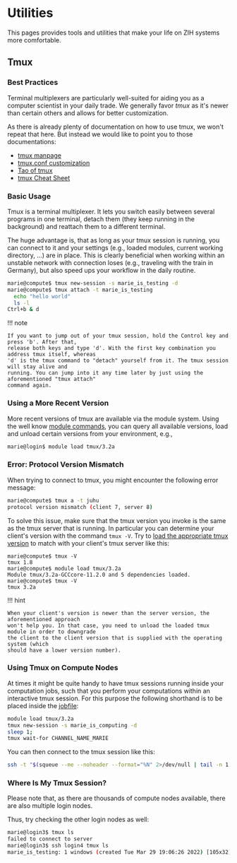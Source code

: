 # Utilities

This pages provides tools and utilities that make your life on ZIH systems more comfortable.

## Tmux

### Best Practices

Terminal multiplexers are particularly well-suited for aiding you as a computer scientist in your
daily trade. We generally favor *tmux* as it's newer than certain others and allows for better
customization.

As there is already plenty of documentation on how to use tmux, we won't repeat that here. But
instead we would like to point you to those documentations:

* [tmux manpage](https://manpages.org/tmux)
* [tmux.conf customization](https://tmuxguide.readthedocs.io/en/latest/tmux/tmux.html#tmux-conf)
* [Tao of tmux](https://tao-of-tmux.readthedocs.io/en/latest/)
* [tmux Cheat Sheet](https://tmuxcheatsheet.com/)

### Basic Usage

Tmux is a terminal multiplexer. It lets you switch easily between several programs in one
terminal, detach them (they keep running in the background) and reattach them to a different
terminal.

The huge advantage is, that as long as your tmux session is running, you can connect to it and your
settings (e.g., loaded modules, current working directory, ...) are in place. This is clearly
beneficial when working within an unstable network with connection loses (e.g., traveling with the
train in Germany), but also speed ups your workflow in the daily routine.

``` bash
marie@compute$ tmux new-session -s marie_is_testing -d
marie@compute$ tmux attach -t marie_is_testing
  echo "hello world"
  ls -l
Ctrl+b & d
```

!!! note

    If you want to jump out of your tmux session, hold the Control key and press 'b'. After that,
    release both keys and type 'd'. With the first key combination you address tmux itself, whereas
    'd' is the tmux command to "detach" yourself from it. The tmux session will stay alive and
    running. You can jump into it any time later by just using the aforementioned "tmux attach"
    command again.

### Using a More Recent Version

More recent versions of tmux are available via the module system. Using the well know
[module commands](modules.md#module-commands), you can query all available versions, load and unload
certain versions from your environment, e.g.,

``` bash
marie@login$ module load tmux/3.2a
```

### Error: Protocol Version Mismatch

When trying to connect to tmux, you might encounter the following error message:

``` bash
marie@compute$ tmux a -t juhu
protocol version mismatch (client 7, server 8)
```

To solve this issue, make sure that the tmux version you invoke
is the same as the tmux server that is running.
In particular you can determine your client's version with the command `tmux -V`.
Try to [load the appropriate tmux version](#using-a-more-recent-tmux-version) to match with your
client's tmux server like this:

```
marie@compute$ tmux -V
tmux 1.8
marie@compute$ module load tmux/3.2a
Module tmux/3.2a-GCCcore-11.2.0 and 5 dependencies loaded.
marie@compute$ tmux -V
tmux 3.2a
```

!!! hint

    When your client's version is newer than the server version, the aforementioned approach
    won't help you. In that case, you need to unload the loaded tmux module in order to downgrade
    the client to the client version that is supplied with the operating system (which
    should have a lower version number).

### Using Tmux on Compute Nodes

At times it might be quite handy to have tmux sessions running inside your computation jobs,
such that you perform your computations within an interactive tmux session.
For this purpose the following shorthand is to be placed inside the
[jobfile](../jobs_and_resources/slurm.md#job-files):

```bash
module load tmux/3.2a
tmux new-session -s marie_is_computing -d
sleep 1;
tmux wait-for CHANNEL_NAME_MARIE
```

You can then connect to the tmux session like this:

``` bash
ssh -t "$(squeue --me --noheader --format="%N" 2>/dev/null | tail -n 1)" "source /etc/profile.d/10_modules.sh; module load tmux/3.2a; tmux attach"
```

### Where Is My Tmux Session?

Please note that, as there are thousands of compute nodes available, there are also multiple login
nodes.

Thus, try checking the other login nodes as well:

``` bash
marie@login3$ tmux ls
failed to connect to server
marie@login3$ ssh login4 tmux ls
marie_is_testing: 1 windows (created Tue Mar 29 19:06:26 2022) [105x32]
```
